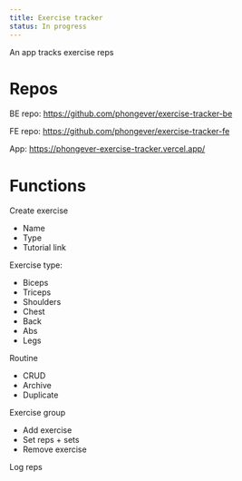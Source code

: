 ```yaml
---
title: Exercise tracker
status: In progress
---
```


An app tracks exercise reps

# Repos

BE repo: https://github.com/phongever/exercise-tracker-be

FE repo: https://github.com/phongever/exercise-tracker-fe

App: https://phongever-exercise-tracker.vercel.app/

# Functions

Create exercise

- Name
- Type
- Tutorial link

Exercise type:

- Biceps
- Triceps
- Shoulders
- Chest
- Back
- Abs
- Legs

Routine

- CRUD
- Archive
- Duplicate

Exercise group

- Add exercise
- Set reps + sets
- Remove exercise

Log reps
